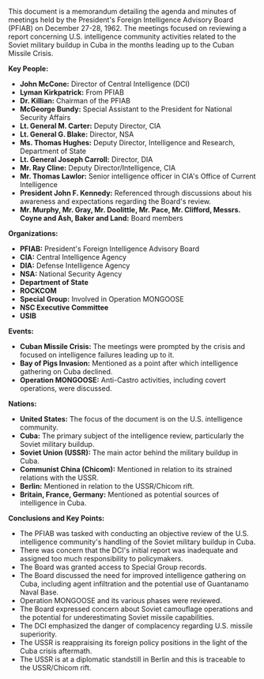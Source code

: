 This document is a memorandum detailing the agenda and minutes of meetings held by the President's Foreign Intelligence Advisory Board (PFIAB) on December 27-28, 1962. The meetings focused on reviewing a report concerning U.S. intelligence community activities related to the Soviet military buildup in Cuba in the months leading up to the Cuban Missile Crisis.

**Key People:**

*   **John McCone:** Director of Central Intelligence (DCI)
*   **Lyman Kirkpatrick:** From PFIAB
*   **Dr. Killian:** Chairman of the PFIAB
*   **McGeorge Bundy:** Special Assistant to the President for National Security Affairs
*   **Lt. General M. Carter:** Deputy Director, CIA
*   **Lt. General G. Blake:** Director, NSA
*   **Ms. Thomas Hughes:** Deputy Director, Intelligence and Research, Department of State
*   **Lt. General Joseph Carroll:** Director, DIA
*   **Mr. Ray Cline:** Deputy Director/Intelligence, CIA
*   **Mr. Thomas Lawlor:** Senior intelligence officer in CIA's Office of Current Intelligence
*   **President John F. Kennedy:** Referenced through discussions about his awareness and expectations regarding the Board's review.
*   **Mr. Murphy, Mr. Gray, Mr. Doolittle, Mr. Pace, Mr. Clifford, Messrs. Coyne and Ash, Baker and Land:** Board members

**Organizations:**

*   **PFIAB:** President's Foreign Intelligence Advisory Board
*   **CIA:** Central Intelligence Agency
*   **DIA:** Defense Intelligence Agency
*   **NSA:** National Security Agency
*   **Department of State**
*   **ROCKCOM**
*   **Special Group:** Involved in Operation MONGOOSE
*   **NSC Executive Committee**
*   **USIB**

**Events:**

*   **Cuban Missile Crisis:** The meetings were prompted by the crisis and focused on intelligence failures leading up to it.
*   **Bay of Pigs Invasion:** Mentioned as a point after which intelligence gathering on Cuba declined.
*   **Operation MONGOOSE:** Anti-Castro activities, including covert operations, were discussed.

**Nations:**

*   **United States:** The focus of the document is on the U.S. intelligence community.
*   **Cuba:** The primary subject of the intelligence review, particularly the Soviet military buildup.
*   **Soviet Union (USSR):** The main actor behind the military buildup in Cuba.
*   **Communist China (Chicom):** Mentioned in relation to its strained relations with the USSR.
*   **Berlin:** Mentioned in relation to the USSR/Chicom rift.
*   **Britain, France, Germany:** Mentioned as potential sources of intelligence in Cuba.

**Conclusions and Key Points:**

*   The PFIAB was tasked with conducting an objective review of the U.S. intelligence community's handling of the Soviet military buildup in Cuba.
*   There was concern that the DCI's initial report was inadequate and assigned too much responsibility to policymakers.
*   The Board was granted access to Special Group records.
*   The Board discussed the need for improved intelligence gathering on Cuba, including agent infiltration and the potential use of Guantanamo Naval Base.
*   Operation MONGOOSE and its various phases were reviewed.
*   The Board expressed concern about Soviet camouflage operations and the potential for underestimating Soviet missile capabilities.
*   The DCI emphasized the danger of complacency regarding U.S. missile superiority.
*   The USSR is reappraising its foreign policy positions in the light of the Cuba crisis aftermath.
*   The USSR is at a diplomatic standstill in Berlin and this is traceable to the USSR/Chicom rift.
